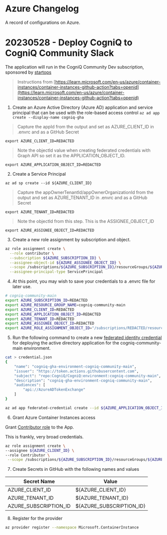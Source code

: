 # Azure Changelog

A record of configurations on Azure.


# 20230528 - Deploy CogniQ to CogniQ Community Slack


The application will run in the CogniQ Community Dev subscription, sponsored by [startops](https://startops.us)

> Instructions from [https://learn.microsoft.com/en-us/azure/container-instances/container-instances-github-action?tabs=openid](https://learn.microsoft.com/en-us/azure/container-instances/container-instances-github-action?tabs=openid)


1. Create an Azure Active Directory (Azure AD) application and service principal that can be used with the role-based access control
`az ad app create --display-name cogniq-gha`

> Capture the appId from the output and set as AZURE_CLIENT_ID in .envrc and as a GitHub Secret

`export AZURE_CLIENT_ID=REDACTED`

> Note the objectId value when creating federated credentials with Graph API so set it as the APPLICATION_OBJECT_ID.

`export AZURE_APPLICATION_OBJECT_ID=REDACTED`

2. Create a Service Principal

`az ad sp create --id ${AZURE_CLIENT_ID}`

> Capture the appOwnerTenantId/appOwnerOrganizationId from the output and set as AZURE_TENANT_ID in .envrc and as a GitHub Secret

`export AZURE_TENANT_ID=REDACTED`

> Note the objectId from this step. This is the ASSIGNEE_OBJECT_ID

`export AZURE_ASSIGNEE_OBJECT_ID=REDACTED`


3. Create a new role assignment by subscription and object.

```bash
az role assignment create \
  --role contributor \
  --subscription ${AZURE_SUBSCRIPTION_ID} \
  --assignee-object-id ${AZURE_ASSIGNEE_OBJECT_ID} \
  --scope /subscriptions/${AZURE_SUBSCRIPTION_ID}/resourceGroups/${AZURE_RESOURCE_GROUP_NAME} \
  --assignee-principal-type ServicePrincipal
```

4. At this point, you may wish to save your credentials to a .envrc file for later use.

```bash
# cogniq-community-main
export AZURE_SUBSCRIPTION_ID=REDACTED
export AZURE_RESOURCE_GROUP_NAME=cogniq-community-main
export AZURE_CLIENT_ID=REDACTED
export AZURE_APPLICATION_OBJECT_ID=REDACTED
export AZURE_TENANT_ID=REDACTED
export AZURE_ASSIGNEE_OBJECT_ID=REDACTED
export AZURE_ROLE_ASSIGNMENT_OBJECT_ID="/subscriptions/REDACTED/resourceGroups/cogniq-community-main/providers/Microsoft.Authorization/roleAssignments/REDACTED"

```

5. Run the following command to create a new [federated identity credential](https://learn.microsoft.com/en-us/graph/api/application-post-federatedidentitycredentials?) for deploying the active directory application for the cogniq-community-main environment.

```bash
cat > credential.json
{
    "name": "cogniq-gha-environment-cogniq-community-main",
    "issuer": "https://token.actions.githubusercontent.com",
    "subject": "repo:CogniQ/CogniQ:environment:cogniq-community-main",
    "description": "cogniq-gha-environment-cogniq-community-main",
    "audiences": [
        "api://AzureADTokenExchange"
    ]
}

az ad app federated-credential create --id ${AZURE_APPLICATION_OBJECT_ID} --parameters credential.json
```

6. Grant Azure Container Instances access

Grant [Contributor role](https://learn.microsoft.com/en-us/azure/role-based-access-control/built-in-roles) to the App.

This is frankly, very broad credentials.

```bash
az role assignment create \
--assignee ${AZURE_CLIENT_ID} \
--role Contributor \
 --scope /subscriptions/${AZURE_SUBSCRIPTION_ID}/resourceGroups/${AZURE_RESOURCE_GROUP_NAME}
 ```

7. Create Secrets in GitHub with the following names and values

  | Secret Name | Value |
  | ----------- | ----- |
  | AZURE_CLIENT_ID | ${AZURE_CLIENT_ID} |
  | AZURE_TENANT_ID | ${AZURE_TENANT_ID} |
  | AZURE_SUBSCRIPTION_ID | ${AZURE_SUBSCRIPTION_ID} |


8. Register for the provider

```bash
az provider register --namespace Microsoft.ContainerInstance
```